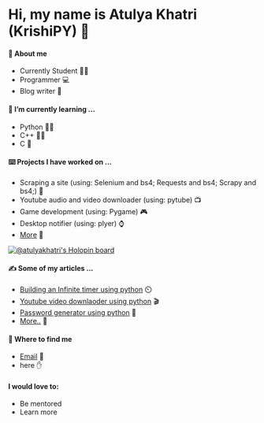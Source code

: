 <!-- ### Hi there  -->

<!--
**atulyakhatri/atulyakhatri** is a ✨ _special_ ✨ repository because its `README.md` (this file) appears on your GitHub profile.

Here are some ideas to get you started:

- 🔭 I’m currently working on ...
- 🌱 I’m currently learning ...
- 👯 I’m looking to collaborate on ...
- 🤔 I’m looking for help with ...
- 💬 Ask me about ...
- 📫 How to reach me: ...
- 😄 Pronouns: ...
- ⚡ Fun fact: ...
-->
# Hi, my name is Atulya Khatri (KrishiPY) 👋

#### :robot: About me
- Currently Student :man_student:
- Programmer :computer:
- Blog writer :memo:

#### 🌱 I’m currently learning ...
- Python :man_beard:
- C++ :white_haired_man:
- C :older_man:

#### :keyboard: Projects I have worked on ...
- Scraping a site (using: Selenium and bs4; Requests and bs4; Scrapy and bs4;) :dart:
- Youtube audio and video downloader (using: pytube) :tv:
- Game development (using: Pygame) :video_game:	
- Desktop notifier (using: plyer) :watch:
- [More](https://github.com/atulyakhatri?tab=repositories) :mag_right:

[![@atulyakhatri's Holopin board](https://holopin.me/atulyakhatri)](https://holopin.io/@atulyakhatri)

#### :writing_hand: Some of my articles ...
- [Building an Infinite timer using python](https://www.analyticsvidhya.com/blog/2021/11/building-an-infinite-timer-using-python/) :timer_clock:
- [Youtube video downlaoder using python](https://www.analyticsvidhya.com/blog/2022/02/youtube-video-downloader-using-python/) :clapper:
- [Password generator using python](https://www.analyticsvidhya.com/blog/2021/11/password-generator-using-python/) :closed_lock_with_key:
- [More..](https://www.analyticsvidhya.com/blog/author/krishi_py/)	:mag_right:

#### :handshake: Where to find me
- [Email](mailto:atulyakhatri02@gmail.com) :email:
- here :hand:

#### I would love to:
- Be mentored
- Learn more
